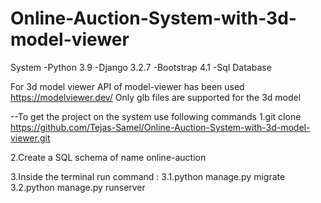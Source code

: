 # Online-Auction-System-with-3d-model-viewer
System 
 -Python 3.9
 -Django 3.2.7
 -Bootstrap 4.1
 -Sql Database
 
 For 3d model viewer API of model-viewer has been used https://modelviewer.dev/
 Only glb files are supported for the 3d model
 
 
--To get the project on the system use following commands
1.git clone https://github.com/Tejas-Samel/Online-Auction-System-with-3d-model-viewer.git
 
2.Create a SQL schema of name online-auction 
 
3.Inside the terminal run command :
  3.1.python manage.py migrate 
  3.2.python manage.py runserver
